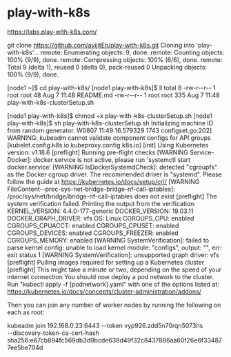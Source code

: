 # play-with-k8s
https://labs.play-with-k8s.com/


git clone https://github.com/avijitEn/play-with-k8s.git
Cloning into 'play-with-k8s'...
remote: Enumerating objects: 9, done.
remote: Counting objects: 100% (9/9), done.
remote: Compressing objects: 100% (6/6), done.
remote: Total 9 (delta 1), reused 0 (delta 0), pack-reused 0
Unpacking objects: 100% (9/9), done.

[node1 ~]$ cd play-with-k8s/
[node1 play-with-k8s]$ ll
total 8
-rw-r--r-- 1 root root  48 Aug  7 11:48 README.md
-rw-r--r-- 1 root root 335 Aug  7 11:48 play-with-k8s-clusterSetup.sh

[node1 play-with-k8s]$ chmod +x play-with-k8s-clusterSetup.sh
[node1 play-with-k8s]$ sh play-with-k8s-clusterSetup.sh
Initializing machine ID from random generator.
W0807 11:49:16.579329    1743 configset.go:202] WARNING: kubeadm cannot validate component configs for API groups [kubelet.config.k8s.io kubeproxy.config.k8s.io]
[init] Using Kubernetes version: v1.18.6
[preflight] Running pre-flight checks
        [WARNING Service-Docker]: docker service is not active, please run 'systemctl start docker.service'
        [WARNING IsDockerSystemdCheck]: detected "cgroupfs" as the Docker cgroup driver. The recommended driver is "systemd". Please follow the guide at https://kubernetes.io/docs/setup/cri/
        [WARNING FileContent--proc-sys-net-bridge-bridge-nf-call-iptables]: /proc/sys/net/bridge/bridge-nf-call-iptables does not exist
[preflight] The system verification failed. Printing the output from the verification:
KERNEL_VERSION: 4.4.0-177-generic
DOCKER_VERSION: 19.03.11
DOCKER_GRAPH_DRIVER: vfs
OS: Linux
CGROUPS_CPU: enabled
CGROUPS_CPUACCT: enabled
CGROUPS_CPUSET: enabled
CGROUPS_DEVICES: enabled
CGROUPS_FREEZER: enabled
CGROUPS_MEMORY: enabled
        [WARNING SystemVerification]: failed to parse kernel config: unable to load kernel module: "configs", output: "", err: exit status 1
        [WARNING SystemVerification]: unsupported graph driver: vfs
[preflight] Pulling images required for setting up a Kubernetes cluster
[preflight] This might take a minute or two, depending on the speed of your internet connection
You should now deploy a pod network to the cluster.
Run "kubectl apply -f [podnetwork].yaml" with one of the options listed at:
  https://kubernetes.io/docs/concepts/cluster-administration/addons/

Then you can join any number of worker nodes by running the following on each as root:

kubeadm join 192.168.0.23:6443 --token vyp926.zdd5n70rqn5073hs \
    --discovery-token-ca-cert-hash sha256:e67cb894fc569db3d9bcde638d49f32c8437886aa60f26e6f334877ee5be704d
